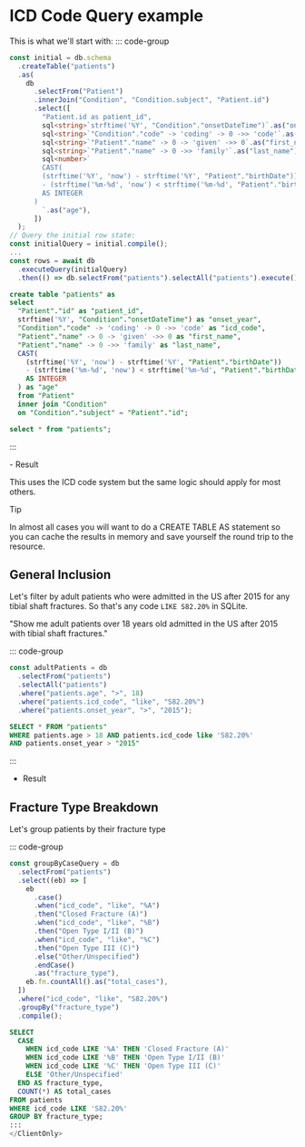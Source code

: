 <script setup lang="ts">
import { table0, table1 } from "./sql/icd-queries";
import { onMounted, ref } from "vue";
import DataTable from "./components/DataTable.vue";
import { sqliteOnFhir } from "~/sqlite.browser";
import DBWorker from "./sql/db.worker?worker";
import { Kysely } from "kysely";

const worker = new DBWorker({ name: "db.worker" });

const dialect = sqliteOnFhir(
  ":memory:",
  `${import.meta.env.MODE === "development" ? "http://localhost:8787/fhir" : "https://api.medfetch.io/fhir"}`,
  ["Patient", "Condition"],
  worker,
);
const db = new Kysely({
  dialect,
});

type Column = {
  name: string;
  dataType: string;
};
type ViewState = { rows: Record<string, unknown>[]; columns: Column[] }

const viewStates = ref<ViewState[]>([]);
onMounted(async () => {
  try {
    const t0  = await table0(db);
    const t1 = await table1(db)
    const views: ViewState[] = [
      t0,
      t1,
    ];
    viewStates.value = views
  } catch (e) {
    console.error(e);
  }
});

</script>


# ICD Code Query example
This is what we'll start with:
::: code-group
```ts [queries.ts]
const initial = db.schema
  .createTable("patients")
  .as(
    db
      .selectFrom("Patient")
      .innerJoin("Condition", "Condition.subject", "Patient.id")
      .select([
        "Patient.id as patient_id",
        sql<string>`strftime('%Y', "Condition"."onsetDateTime")`.as("onset_year"),
        sql<string>`"Condition"."code" -> 'coding' -> 0 ->> 'code'`.as("icd_code"),
        sql<string>`"Patient"."name" -> 0 -> 'given' ->> 0`.as("first_name"),
        sql<string>`"Patient"."name" -> 0 ->> 'family'`.as("last_name"),
        sql<number>`
        CAST(
        (strftime('%Y', 'now') - strftime('%Y', "Patient"."birthDate")) 
        - (strftime('%m-%d', 'now') < strftime('%m-%d', "Patient"."birthDate"))
        AS INTEGER
      )
        `.as("age"),
      ])
  );
// Query the initial row state:
const initialQuery = initial.compile();
...
const rows = await db
  .executeQuery(initialQuery)
  .then(() => db.selectFrom("patients").selectAll("patients").execute());
```

```sql [initial.sql]
create table "patients" as 
select 
  "Patient"."id" as "patient_id", 
  strftime('%Y', "Condition"."onsetDateTime") as "onset_year",
  "Condition"."code" -> 'coding' -> 0 ->> 'code' as "icd_code",
  "Patient"."name" -> 0 -> 'given' ->> 0 as "first_name",
  "Patient"."name" -> 0 ->> 'family' as "last_name",
  CAST(
    (strftime('%Y', 'now') - strftime('%Y', "Patient"."birthDate")) 
    - (strftime('%m-%d', 'now') < strftime('%m-%d', "Patient"."birthDate"))
    AS INTEGER
  ) as "age" 
  from "Patient" 
  inner join "Condition" 
  on "Condition"."subject" = "Patient"."id";

select * from "patients";
```

:::

<ClientOnly>
- Result
<DataTable :columns="viewStates[0].columns" :rows="viewStates[0].rows" />

This uses the ICD code system but the same logic should apply for most others.

> [!TIP]
> In almost all cases you will want to do a CREATE TABLE AS statement so you can
> cache the results in memory and save yourself the round trip to the resource.

## General Inclusion
Let's filter by adult patients who were admitted in the US after 2015 for
any tibial shaft fractures. So that's any code `LIKE S82.20%` in SQLite.

"Show me adult patients over 18 years old admitted in the US after 2015 with 
tibial shaft fractures."

::: code-group

```js [adultPatients.js]
const adultPatients = db
  .selectFrom("patients")
  .selectAll("patients")
  .where("patients.age", ">", 18)
  .where("patients.icd_code", "like", "S82.20%")
  .where("patients.onset_year", ">", "2015");
```

```sql [adult-patients.sql]
SELECT * FROM "patients"
WHERE patients.age > 18 AND patients.icd_code like 'S82.20%'
AND patients.onset_year > "2015"
```
:::

- Result
  <DataTable
    v-if="viewStates.length > 1 && viewStates[1].rows?.length"
    :columns="viewStates[1].columns"
    :rows="viewStates[1].rows"
  />

## Fracture Type Breakdown
Let's group patients by their fracture type

::: code-group

```js [fractureTypes.js]
const groupByCaseQuery = db
  .selectFrom("patients")
  .select((eb) => [
    eb
      .case()
      .when("icd_code", "like", "%A")
      .then("Closed Fracture (A)")
      .when("icd_code", "like", "%B")
      .then("Open Type I/II (B)")
      .when("icd_code", "like", "%C")
      .then("Open Type III (C)")
      .else("Other/Unspecified")
      .endCase()
      .as("fracture_type"),
    eb.fn.countAll().as("total_cases"),
  ])
  .where("icd_code", "like", "S82.20%")
  .groupBy("fracture_type")
  .compile();
```

```sql [fracture-types.sql]
SELECT
  CASE
    WHEN icd_code LIKE '%A' THEN 'Closed Fracture (A)'
    WHEN icd_code LIKE '%B' THEN 'Open Type I/II (B)'
    WHEN icd_code LIKE '%C' THEN 'Open Type III (C)'
    ELSE 'Other/Unspecified'
  END AS fracture_type,
  COUNT(*) AS total_cases
FROM patients
WHERE icd_code LIKE 'S82.20%'
GROUP BY fracture_type;
:::
</ClientOnly>

